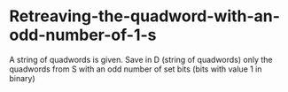 # Retreaving-the-quadword-with-an-odd-number-of-1-s
A string of quadwords is given. Save in D (string of quadwords) only the quadwords from S with an odd number of set bits (bits with value 1 in binary)
